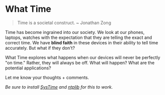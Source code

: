 What Time
===

> Time is a societal construct.
> ~ Jonathan Zong

Time has become ingrained into our society. We look at our phones, laptops, watches with the expectation that they are telling the exact and correct time. We have **blind faith** in these devices in their ability to tell time accurately. But what if they don't?

What Time explores what happens when our devices will never be perfectly "on time." Rather, they will always be off. What will happen? What are the potential applications?

Let me know your thoughts + comments.

*Be sure to install [SysTime](https://github.com/eli8527/SysTime) and [ntplib](https://pypi.python.org/pypi/ntplib/) for this to work.*
